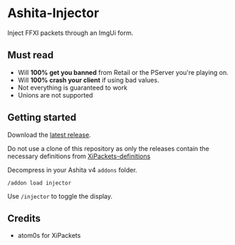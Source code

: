 # Ashita-Injector

Inject FFXI packets through an ImgUi form.

## Must read
- Will **100% get you banned** from Retail or the PServer you're playing on.
- Will **100% crash your client** if using bad values.
- Not everything is guaranteed to work
- Unions are not supported

## Getting started
Download the [latest release](https://github.com/sruon/Ashita-Injector/releases).

Do not use a clone of this repository as only the releases contain the necessary definitions from [XiPackets-definitions](https://github.com/sruon/XiPackets-definitions/releases/tag/latest)

Decompress in your Ashita v4 `addons` folder.

```
/addon load injector
```

Use `/injector` to toggle the display.

## Credits
- atom0s for XiPackets
